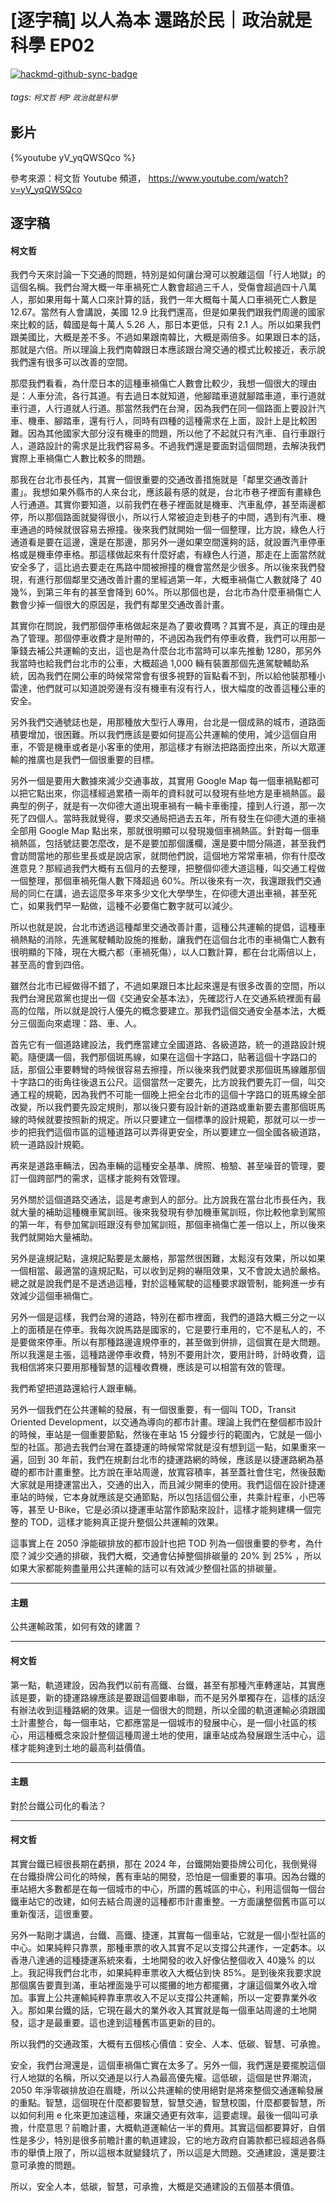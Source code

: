 # [逐字稿] 以人為本 還路於民｜政治就是科學 EP02

[![hackmd-github-sync-badge](https://hackmd.io/jXrvpaZIR_CAPiXOTOSCUg/badge)](https://hackmd.io/jXrvpaZIR_CAPiXOTOSCUg)


###### tags: `柯文哲` `柯P` `政治就是科學`

## 影片

{%youtube yV_yqQWSQco %}

參考來源：柯文哲 Youtube 頻道， https://www.youtube.com/watch?v=yV_yqQWSQco


## 逐字稿

#### 柯文哲

我們今天來討論一下交通的問題，特別是如何讓台灣可以脫離這個「行人地獄」的這個名稱。我們台灣大概一年車禍死亡人數會超過三千人，受傷會超過四十八萬人，那如果用每十萬人口來計算的話，我們一年大概每十萬人口車禍死亡人數是 12.67。當然有人會講說，美國 12.9 比我們還高，但是如果我們跟我們周邊的國家來比較的話，韓國是每十萬人 5.26 人，那日本更低，只有 2.1 人。所以如果我們跟美國比，大概是差不多。不過如果跟南韓比，大概是兩倍多。如果跟日本的話，那就是六倍。所以理論上我們南韓跟日本應該跟台灣交通的模式比較接近，表示說我們還有很多可以改善的空間。

那麼我們看看，為什麼日本的這種車禍傷亡人數會比較少，我想一個很大的理由是：人車分流，各行其道。有去過日本就知道，他腳踏車道就腳踏車道，車行道就車行道，人行道就人行道。那當然我們在台灣，因為我們在同一個路面上要設計汽車、機車、腳踏車，還有行人，同時有四種的這種需求在上面，設計上是比較困難。因為其他國家大部分沒有機車的問題，所以他了不起就只有汽車、自行車跟行人，道路設計的需求是比我們容易多。不過我們還是要面對這個問題，去解決我們實際上車禍傷亡人數比較多的問題。

那我在台北市長任內，其實一個很重要的交通改善措施就是「鄰里交通改善計畫」。我想如果外縣市的人來台北，應該最有感的就是，台北市巷子裡面有畫綠色人行通道。其實你要知道，以前我們在巷子裡面就是機車、汽車亂停，甚至兩邊都停，所以那個路面就變得很小，所以行人常被迫走到巷子的中間，遇到有汽車、機車通過的時候就很容易去擦撞。後來我們就開始一個一個整理，比方說，綠色人行通道看是要在這邊，還是在那邊，那另外一邊如果空間還夠的話，就設置汽車停車格或是機車停車格。那這樣做起來有什麼好處，有綠色人行道，那走在上面當然就安全多了，這比過去要走在馬路中間被擦撞的機會當然是少很多。所以後來我們發現，有進行那個鄰里交通改善計畫的里經過第一年，大概車禍傷亡人數就降了 40幾%，到第三年有的甚至會降到 60%。所以那個也是，台北市為什麼車禍傷亡人數會少掉一個很大的原因是，我們有鄰里交通改善計畫。

其實你在問說，我們那個停車格做起來是為了要收費嗎？其實不是，真正的理由是為了管理。那個停車收費才是附帶的，不過因為我們有停車收費，我們可以用那一筆錢去補公共運輸的支出，這也是為什麼台北市當時可以率先推動 1280，那另外我當時也給我們台北市的公車，大概超過 1,000 輛有裝置那個先進駕駛輔助系統，因為我們在開公車的時候常常會有很多視野的盲點看不到，所以給他裝那種小雷達，他們就可以知道說旁邊有沒有機車有沒有行人，很大幅度的改善這種公車的安全。

另外我們交通號誌也是，用那種放大型行人專用，台北是一個成熟的城市，道路面積要增加，很困難。所以我們應該是要如何提高公共運輸的使用，減少這個自用車，不管是機車或者是小客車的使用，那這樣才有辦法把路面控出來，所以大眾運輸的推廣也是我們一個很重要的目標。

另外一個是要用大數據來減少交通事故，其實用 Google Map 每一個車禍點都可以把它點出來，你這樣經過累積一兩年的資料就可以發現有些地方是車禍熱區。最典型的例子，就是有一次仰德大道出現車禍有一輛卡車衝撞，撞到人行道，那一次死了四個人。當時我就覺得，要求交通局把過去五年，所有發生在仰德大道的車禍全部用 Google Map 點出來，那就很明顯可以發現幾個車禍熱區。針對每一個車禍熱區，包括號誌要怎麼改，是不是要加那個護欄，還是要中間分隔道，甚至我們會訪問當地的那些里長或是說店家，就問他們說，這個地方常常車禍，你有什麼改進意見？那經過我們大概有五個月的去整理，把整個仰德大道這種，叫交通工程做一個整理，那個車禍死傷人數下降超過 60%。所以後來有一次，我還跟我們交通局的同仁在講，過去這麼多年來多少文化大學學生，在仰德大道出車禍，甚至死亡，如果我們早一點做，這種不必要傷亡數字就可以減少。

所以也就是說，台北市透過這種鄰里交通改善計畫，這種公共運輸的提倡，這種車禍熱點的消除，先進駕駛輔助設施的推動，讓我們在這個台北市的車禍傷亡人數有很明顯的下降，現在大概六都（車禍死傷），以人口數計算，都在台北兩倍以上，甚至高的會到四倍。

雖然台北市已經做得不錯了，不過如果跟日本比起來還是有很多改善的空間，所以我們台灣民眾黨也提出一個《交通安全基本法》，先確認行人在交通系統裡面有最高的位階，所以就是說行人優先的概念要建立。那我們這個交通安全基本法，大概分三個面向來處理：路、車、人。

首先它有一個道路建設法，我們應當建立全國道路、各級道路，統一的道路設計規範。隨便講一個，我們那個斑馬線，如果在這個十字路口，貼著這個十字路口的話，那個公車要轉彎的時候很容易去擦撞，所以後來我們就要求那個斑馬線離那個十字路口的街角往後退五公尺。這個當然一定要先，比方說我們要先訂一個，叫交通工程的規範，因為我們不可能一個晚上把全台北市的這個十字路口的斑馬線全部改變，所以我們要先設定規則，那以後只要有設計新的道路或重新要去畫那個斑馬線的時候就要按照新的規定。所以只要建立一個標準的設計規範，那就可以一步一步的把我們這個市區的這種道路可以弄得更安全，所以要建立一個全國各級道路，統一道路設計規範。

再來是道路車輛法，因為車輛的這種安全基準、牌照、檢驗、甚至噪音的管理，要訂一個跨部門的需求，這樣才能夠有效管理。

另外關於這個道路交通法，這是考慮到人的部分。比方說我在當台北市長任內，我就大量的補助這種機車駕訓班。後來我發現有參加機車駕訓班，你比較他拿到駕照的第一年，有參加駕訓班跟沒有參加駕訓班，那個車禍傷亡差一倍以上，所以後來我們就開始大量補助。

另外是違規記點，違規記點要是太嚴格，那當然很困難，太鬆沒有效果，所以如果一個相當、最適當的違規記點，可以收到足夠的嚇阻效果，又不會說太過於嚴格。總之就是說我們是不是透過這種，對於這種駕駛的這種要求跟管制，能夠進一步有效減少這個車禍傷亡。

另外一個是這樣，我們台灣的道路，特別在都市裡面，我們的道路大概三分之一以上的面積是在停車。我每次說馬路是國家的，它是要行車用的，它不是私人的，不是要做來停車。所以有那種路邊違規停車的，甚至做到併排，這個實在是大問題。所以我還是主張，這種路邊停車收費，特別不要用計次，要用計時，計時收費，這我相信將來只要用那種智慧的這種收費機，應該是可以相當有效的管理。

我們希望把道路還給行人跟車輛。

另外一個我們在公共運輸的發展，有一個很重要，有一個叫 TOD，Transit Oriented Development，以交通為導向的都市計畫。理論上我們在整個都市設計的時候，車站是一個重要節點，然後在車站 15 分鐘步行的範圍內，它就是一個小型的社區。那過去我們台灣在蓋捷運的時候常常就是沒有想到這一點，如果重來一遍，回到 30 年前，我們在規劃台北市的捷運路網的時候，應該是以捷運路網為基礎的都市計畫重整。比方說在車站周邊，放寬容積率，甚至蓋社會住宅，然後鼓勵大家就是用捷運當出入，交通的出入，而且減少開車的使用。我們這個在設計捷運車站的時候，它本身就應該是交通節點，所以包括這個公車，共乘計程車，小巴等等，甚至 U-Bike，它是必須以捷運車站當作節點來設計，這樣才能夠建構一個完整的 TOD，這樣才能夠真正提升整個公共運輸的效果。

這事實上在 2050 淨能碳排放的都市設計也把 TOD 列為一個很重要的參考，為什麼？減少交通的排碳，我們大概，交通會佔掉整個排碳量的 20% 到 25% ，所以如果大家都能夠盡量用公共運輸的話可以有效減少整個社區的排碳量。

---

#### 主題

公共運輸政策，如何有效的建置？

---

#### 柯文哲

第一點，軌道建設，因為我們以前有高鐵、台鐵，甚至有那種汽車轉運站，其實應該是要，新的捷運路線應該是要跟這個要串聯，而不是另外單獨存在，這樣的話沒有辦法收到這種路網的效果。這是一個很大的問題，所以全國的軌道運輸必須跟國土計畫整合，每一個車站，它都應當是一個城市的發展中心，是一個小社區的核心，用這種概念來設計整個這種周邊土地的使用，讓車站成為發展跟生活中心，這樣才能夠達到土地的最高利益價值。

---

#### 主題

對於台鐵公司化的看法？

---

#### 柯文哲

其實台鐵已經很長期在虧損，那在 2024 年，台鐵開始要掛牌公司化，我倒覺得在台鐵掛牌公司化的時候，舊有車站的開發，恐怕是一個重要的事項。因為台鐵的車站絕大多數都是在每一個城市的中心，所謂的舊城區的中心，利用這個每一個台鐵車站它的改建，如何去結合周邊的這種都市計畫重整。一方面讓整個舊市區可以重新復活，這很重要。

另外一點剛才講過，台鐵、高鐵、捷運，其實每一個車站，它就是一個小型社區的中心。如果純粹只靠票，那種車票的收入其實不足以支撐公共運作，一定虧本。以香港八達通的這種捷運系統來看，土地開發的收入好像佔整個收入 40幾% 的以上。我記得我們台北市，如果純粹車票收入大概佔到快 85%。是到後來我要求說那個廣告要賣到滿，車站裡面幾乎可以擺攤的地方都擺攤，才讓這個業外收入增加。事實上公共運輸純粹靠車票收入不足以支撐公共運輸，所以一定要靠業外收入。那如果台鐵的話，它現在最大的業外收入其實就是每一個車站周邊的土地開發，這才是最重要。這也達到這種舊市區更新的目的。

所以我們的交通政策，大概有五個核心價值：安全、人本、低碳、智慧、可承擔。

安全，我們台灣還是，這個車禍傷亡實在太多了。另外一個，我們還是要擺脫這個行人地獄的名稱，所以交通是以行人為最高優先權。這低碳，這個是世界潮流，2050 年淨零碳排放迫在眉睫，所以公共運輸的使用絕對是將來整個交通運輸發展的重點。智慧，這個現在什麼都要智慧，智慧交通，智慧校園，什麼都要智慧，所以如何利用 e 化來更加速這種，來讓交通更有效率，這要處理。最後一個叫可承擔，什麼意思？前瞻計畫，大概軌道運輸佔一半的費用。其實這個都要算好，自償性是多少，特別是很多前瞻計畫的軌道建設，它的地方政府自籌款都已經超過各縣市的舉債上限了，所以這根本就變錢坑了，所以這是大問題。交通建設，還是要注意可承擔的問題。

所以，安全人本，低碳，智慧，可承擔，大概是交通建設的五個基本價值。

